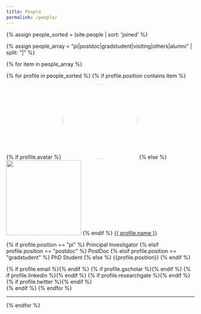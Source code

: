 ```yaml
---
title: People
permalink: /people/
---
```


{% assign people_sorted = (site.people | sort: 'joined' %}
<!--{% assign people_array = "pi|gradstudent|alumni" | split: "|" %}-->

{% assign people_array = "pi|postdoc|gradstudent|visiting|others|alumni" | split: "|" %}

{% for item in people_array %}


<div class="content list people">
  {% for profile in people_sorted %}
    {% if profile.position contains item %}
    <div class="list-item-people">
      <p class="list-post-title">
        {% if profile.avatar %}
        <a href="{{ site.baseurl }}{{ profile.url }}"><img   style="border-radius: 50%;" width="200" src="{{site.baseurl}}/images/people/{{profile.avatar}}"></a>
        {% else %}
        <a href="{{ site.baseurl }}{{ profile.url }}"><img width="200" src="https://www.speakingtigerbooks.com/wp-content/uploads/2018/07/no-avatar.jpg"></a>
        {% endif %}
        <a class="name" href="{{ site.baseurl }}{{ profile.url }}">{{ profile.name }}</a>
      </p>
      <p>
        {% if profile.position == "pi" %}
          Principal Investigator
        {% elsif profile.position == "postdoc" %}
            PostDoc
        {% elsif profile.position == "gradstudent" %}
            PhD Student
        {% else %}
          {{profile.position}}
        {% endif %}
      </p>
      {% if profile.email %}<a class="fa fa-envelope-o" href="mailto:{{profile.email}}"></a>{% endif %}
      {% if profile.gscholar %}<a class="fa fa-bar-chart" href="{{profile.gscholar}}"></a>{% endif %}
      {% if profile.linkedin %}<a class="fa fa-linkedin" href="{{profile.linkedin}}"></a>{% endif %}
      {% if profile.researchgate %}<a class="fa fa-researchgate" href="{{profile.researchgate}}"></a>{% endif %}
      {% if profile.twitter %}<a class="fa fa-twitter" href="{{profile.twitter}}"></a>{% endif %}
    </div>    
    {% endif %}
  {% endfor %}
</div>
<hr>
{% endfor %}
